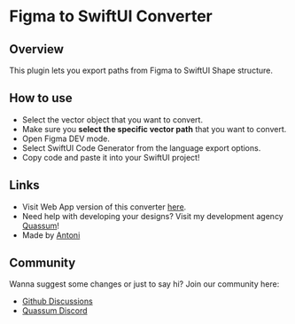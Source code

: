 # Figma to SwiftUI Converter

## Overview

This plugin lets you export paths from Figma to SwiftUI Shape structure.

## How to use

- Select the vector object that you want to convert.
- Make sure you **select the specific vector path** that you want to convert.
- Open Figma DEV mode.
- Select SwiftUI Code Generator from the language export options.
- Copy code and paste it into your SwiftUI project!

## Links

- Visit Web App version of this converter [here](https://dub.sh/svg-to-swiftui).
- Need help with developing your designs? Visit my development agency [Quassum](https://dub.sh/quassum)!
- Made by [Antoni](https://dub.sh/antoni)

## Community

Wanna suggest some changes or just to say hi? Join our community here:

- [Github Discussions](https://github.com/quassum/SVG-to-SwiftUI/discussions)
- [Quassum Discord](https://discord.gg/VzpZ7np622)
